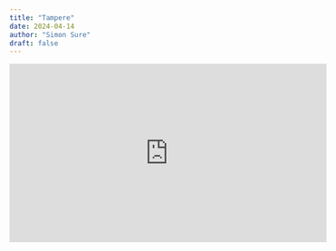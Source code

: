 ```yaml
---
title: "Tampere"
date: 2024-04-14
author: "Simon Sure"
draft: false
---
```


<iframe width="560" height="315" src="https://www.youtube.com/embed/Hils2L6WCFY?si=fu5tfcYzPlFLc-HS" title="YouTube video player" frameborder="0" allow="accelerometer; autoplay; clipboard-write; encrypted-media; gyroscope; picture-in-picture; web-share" referrerpolicy="strict-origin-when-cross-origin" allowfullscreen></iframe>